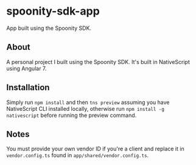 # spoonity-sdk-app
App built using the Spoonity SDK.

## About
A personal project I built using the Spoonity SDK. It's built in NativeScript using Angular 7.

## Installation
Simply run `npm install` and then `tns preview` assuming you have NativeScript CLI installed locally, otherwise run `npm install -g nativescript` before running the preview command.

## Notes
You must provide your own vendor ID if you're a client and replace it in `vendor.config.ts` found in `app/shared/vendor.config.ts`.